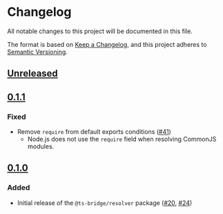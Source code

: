 # Changelog

All notable changes to this project will be documented in this file.

The format is based on [Keep a Changelog](https://keepachangelog.com/en/1.0.0/),
and this project adheres to [Semantic Versioning](https://semver.org/spec/v2.0.0.html).

## [Unreleased]

## [0.1.1]

### Fixed

- Remove `require` from default exports conditions ([#41](https://github.com/ts-bridge/ts-bridge/pull/41))
  - Node.js does not use the `require` field when resolving CommonJS modules.

## [0.1.0]

### Added

- Initial release of the `@ts-bridge/resolver` package ([#20](https://github.com/ts-bridge/ts-bridge/pull/20), [#24](https://github.com/ts-bridge/ts-bridge/pull/24))

[Unreleased]: https://github.com/ts-bridge/ts-bridge/compare/@ts-bridge/resolver@0.1.1...HEAD
[0.1.1]: https://github.com/ts-bridge/ts-bridge/compare/@ts-bridge/resolver@0.1.0...@ts-bridge/resolver@0.1.1
[0.1.0]: https://github.com/ts-bridge/ts-bridge/releases/tag/@ts-bridge/resolver@0.1.0
